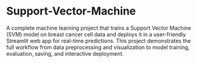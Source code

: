 # Support-Vector-Machine
A complete machine learning project that trains a Support Vector Machine (SVM) model on breast cancer cell data and deploys it in a user-friendly Streamlit web app for real-time predictions. This project demonstrates the full workflow from data preprocessing and visualization to model training, evaluation, saving, and interactive deployment.
